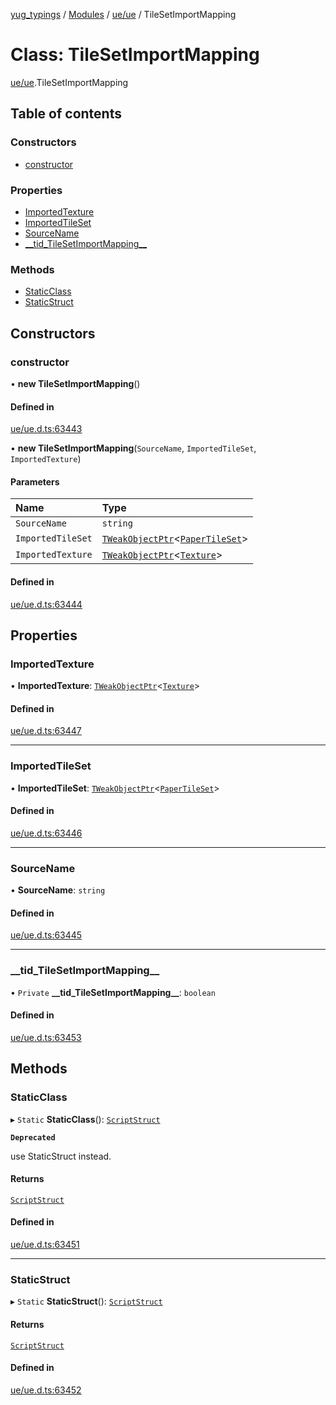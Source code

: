 [yug_typings](../README.md) / [Modules](../modules.md) / [ue/ue](../modules/ue_ue.md) / TileSetImportMapping

# Class: TileSetImportMapping

[ue/ue](../modules/ue_ue.md).TileSetImportMapping

## Table of contents

### Constructors

- [constructor](ue_ue.TileSetImportMapping.md#constructor)

### Properties

- [ImportedTexture](ue_ue.TileSetImportMapping.md#importedtexture)
- [ImportedTileSet](ue_ue.TileSetImportMapping.md#importedtileset)
- [SourceName](ue_ue.TileSetImportMapping.md#sourcename)
- [\_\_tid\_TileSetImportMapping\_\_](ue_ue.TileSetImportMapping.md#__tid_tilesetimportmapping__)

### Methods

- [StaticClass](ue_ue.TileSetImportMapping.md#staticclass)
- [StaticStruct](ue_ue.TileSetImportMapping.md#staticstruct)

## Constructors

### constructor

• **new TileSetImportMapping**()

#### Defined in

[ue/ue.d.ts:63443](https://github.com/YugMetaverse/yug_typings/blob/25cad34/ue/ue.d.ts#L63443)

• **new TileSetImportMapping**(`SourceName`, `ImportedTileSet`, `ImportedTexture`)

#### Parameters

| Name | Type |
| :------ | :------ |
| `SourceName` | `string` |
| `ImportedTileSet` | [`TWeakObjectPtr`](../modules/ue_puerts.md#tweakobjectptr)<[`PaperTileSet`](ue_ue.PaperTileSet.md)\> |
| `ImportedTexture` | [`TWeakObjectPtr`](../modules/ue_puerts.md#tweakobjectptr)<[`Texture`](ue_ue.Texture.md)\> |

#### Defined in

[ue/ue.d.ts:63444](https://github.com/YugMetaverse/yug_typings/blob/25cad34/ue/ue.d.ts#L63444)

## Properties

### ImportedTexture

• **ImportedTexture**: [`TWeakObjectPtr`](../modules/ue_puerts.md#tweakobjectptr)<[`Texture`](ue_ue.Texture.md)\>

#### Defined in

[ue/ue.d.ts:63447](https://github.com/YugMetaverse/yug_typings/blob/25cad34/ue/ue.d.ts#L63447)

___

### ImportedTileSet

• **ImportedTileSet**: [`TWeakObjectPtr`](../modules/ue_puerts.md#tweakobjectptr)<[`PaperTileSet`](ue_ue.PaperTileSet.md)\>

#### Defined in

[ue/ue.d.ts:63446](https://github.com/YugMetaverse/yug_typings/blob/25cad34/ue/ue.d.ts#L63446)

___

### SourceName

• **SourceName**: `string`

#### Defined in

[ue/ue.d.ts:63445](https://github.com/YugMetaverse/yug_typings/blob/25cad34/ue/ue.d.ts#L63445)

___

### \_\_tid\_TileSetImportMapping\_\_

• `Private` **\_\_tid\_TileSetImportMapping\_\_**: `boolean`

#### Defined in

[ue/ue.d.ts:63453](https://github.com/YugMetaverse/yug_typings/blob/25cad34/ue/ue.d.ts#L63453)

## Methods

### StaticClass

▸ `Static` **StaticClass**(): [`ScriptStruct`](ue_ue.ScriptStruct.md)

**`Deprecated`**

use StaticStruct instead.

#### Returns

[`ScriptStruct`](ue_ue.ScriptStruct.md)

#### Defined in

[ue/ue.d.ts:63451](https://github.com/YugMetaverse/yug_typings/blob/25cad34/ue/ue.d.ts#L63451)

___

### StaticStruct

▸ `Static` **StaticStruct**(): [`ScriptStruct`](ue_ue.ScriptStruct.md)

#### Returns

[`ScriptStruct`](ue_ue.ScriptStruct.md)

#### Defined in

[ue/ue.d.ts:63452](https://github.com/YugMetaverse/yug_typings/blob/25cad34/ue/ue.d.ts#L63452)
